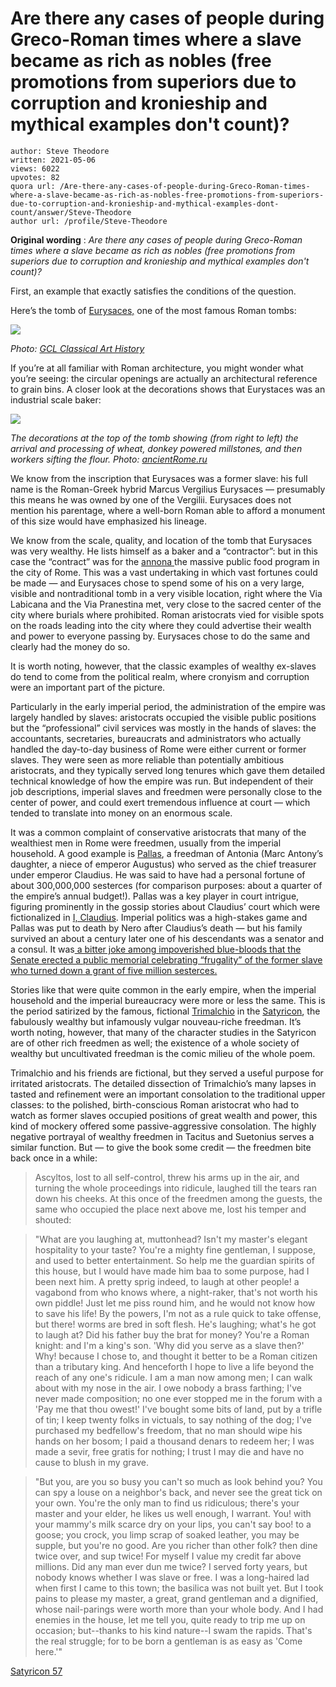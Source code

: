 # Are there any cases of people during Greco-Roman times where a slave became as rich as nobles (free promotions from superiors due to corruption and kronieship and mythical examples don't count)?

	author: Steve Theodore
	written: 2021-05-06
	views: 6022
	upvotes: 82
	quora url: /Are-there-any-cases-of-people-during-Greco-Roman-times-where-a-slave-became-as-rich-as-nobles-free-promotions-from-superiors-due-to-corruption-and-kronieship-and-mythical-examples-dont-count/answer/Steve-Theodore
	author url: /profile/Steve-Theodore


__Original wording__ : _Are there any cases of people during Greco-Roman times where a slave became as rich as nobles (free promotions from superiors due to corruption and kronieship and mythical examples don't count)?_ 

First, an example that exactly satisfies the conditions of the question.

Here’s the tomb of [Eurysaces,](https://en.wikipedia.org/wiki/Tomb_of_Eurysaces_the_Baker) one of the most famous Roman tombs:

![](https://qph.fs.quoracdn.net/main-qimg-9175738f5ea92ab9adba0d3b304ad296)

_Photo:_ _[GCL Classical Art History](http://gjclarthistory.blogspot.com/2015/04/tomb-of-eurysaces.html)_ 

If you’re at all familiar with Roman architecture, you might wonder what you’re seeing: the circular openings are actually an architectural reference to grain bins. A closer look at the decorations shows that Eurystaces was an industrial scale baker:

![](https://qph.fs.quoracdn.net/main-qimg-25d225596fda04764be93b1980283ca6)

_The decorations at the top of the tomb showing (from right to left) the arrival and processing of wheat, donkey powered millstones, and then workers sifting the flour. Photo:_ _[ancientRome.ru](http://ancientrome.ru/art/artworken/img.htm?id=6208)_ 

We know from the inscription that Eurysaces was a former slave: his full name is the Roman-Greek hybrid Marcus Vergilius Eurysaces — presumably this means he was owned by one of the Vergilii. Eurysaces does not mention his parentage, where a well-born Roman able to afford a monument of this size would have emphasized his lineage.

We know from the scale, quality, and location of the tomb that Eurysaces was very wealthy. He lists himself as a baker and a “contractor”: but in this case the “contract” was for the [annona ](https://en.wikipedia.org/wiki/Cura_Annonae)the massive public food program in the city of Rome. This was a vast undertaking in which vast fortunes could be made — and Eurysaces chose to spend some of his on a very large, visible and nontraditional tomb in a very visible location, right where the Via Labicana and the Via Pranestina met, very close to the sacred center of the city where burials where prohibited. Roman aristocrats vied for visible spots on the roads leading into the city where they could advertise their wealth and power to everyone passing by. Eurysaces chose to do the same and clearly had the money do so.

It is worth noting, however, that the classic examples of wealthy ex-slaves do tend to come from the political realm, where cronyism and corruption were an important part of the picture.

Particularly in the early imperial period, the administration of the empire was largely handled by slaves: aristocrats occupied the visible public positions but the “professional” civil services was mostly in the hands of slaves: the accountants, secretaries, bureaucrats and administrators who actually handled the day-to-day business of Rome were either current or former slaves. They were seen as more reliable than potentially ambitious aristocrats, and they typically served long tenures which gave them detailed technical knowledge of how the empire was run. But independent of their job descriptions, imperial slaves and freedmen were personally close to the center of power, and could exert tremendous influence at court — which tended to translate into money on an enormous scale.

It was a common complaint of conservative aristocrats that many of the wealthiest men in Rome were freedmen, usually from the imperial household. A good example is [Pallas](https://en.wikipedia.org/wiki/Pallas_(freedman)), a freedman of Antonia (Marc Antony’s daughter, a niece of emperor Augustus) who served as the chief treasurer under emperor Claudius. He was said to have had a personal fortune of about 300,000,000 sesterces (for comparison purposes: about a quarter of the empire’s annual budget!). Pallas was a key player in court intrigue, figuring prominently in the gossip stories about Claudius’ court which were fictionalized in [I, Claudius](https://en.wikipedia.org/wiki/I,_Claudius). Imperial politics was a high-stakes game and Pallas was put to death by Nero after Claudius’s death — but his family survived an about a century later one of his descendants was a senator and a consul. It was[ a bitter joke among impoverished blue-bloods that the Senate erected a public memorial celebrating “frugality” of the former slave who turned down a grant of five million sesterces.](http://www.attalus.org/old/pliny8.html#6)

Stories like that were quite common in the early empire, when the imperial household and the imperial bureaucracy were more or less the same. This is the period satirized by the famous, fictional [Trimalchio](https://en.wikipedia.org/wiki/Trimalchio#:~:text=Trimalchio%20is%20an%20arrogant%20former,occidental%20form%20Malchio%20or%20Malchus.) in the [Satyricon](https://www.gutenberg.org/files/5225/5225-h/5225-h.htm), the fabulously wealthy but infamously vulgar nouveau-riche freedman. It’s worth noting, however, that many of the character studies in the Satyricon are of other rich freedmen as well; the existence of a whole society of wealthy but uncultivated freedman is the comic milieu of the whole poem.

Trimalchio and his friends are fictional, but they served a useful purpose for irritated aristocrats. The detailed dissection of Trimalchio’s many lapses in tasted and refinement were an important consolation to the traditional upper classes: to the polished, birth-conscious Roman aristocrat who had to watch as former slaves occupied positions of great wealth and power, this kind of mockery offered some passive-aggressive consolation. The highly negative portrayal of wealthy freedmen in Tacitus and Suetonius serves a similar function. But — to give the book some credit — the freedmen bite back once in a while:

> Ascyltos, lost to all self-control, threw his arms up in the air, and turning the whole proceedings into ridicule, laughed till the tears ran down his cheeks. At this once of the freedmen among the guests, the same who occupied the place next above me, lost his temper and shouted:

> "What are you laughing at, muttonhead? Isn't my master's elegant hospitality to your taste? You're a mighty fine gentleman, I suppose, and used to better entertainment. So help me the guardian spirits of this house, but I would have made him baa to some purpose, had I been next him. A pretty sprig indeed, to laugh at other people! a vagabond from who knows where, a night-raker, that's not worth his own piddle! Just let me piss round him, and he would not know how to save his life! By the powers, I'm not as a rule quick to take offense, but there! worms are bred in soft flesh. He's laughing; what's he got to laugh at? Did his father buy the brat for money? You're a Roman knight: and I'm a king's son. 'Why did you serve as a slave then?' Why! because I chose to, and thought it better to be a Roman citizen than a tributary king. And henceforth I hope to live a life beyond the reach of any one's ridicule. I am a man now among men; I can walk about with my nose in the air. I owe nobody a brass farthing; I've never made composition; no one ever stopped me in the forum with a 'Pay me that thou owest!' I've bought some bits of land, put by a trifle of tin; I keep twenty folks in victuals, to say nothing of the dog; I've purchased my bedfellow's freedom, that no man should wipe his hands on her bosom; I paid a thousand denars to redeem her; I was made a sevir, free gratis for nothing; I trust I may die and have no cause to blush in my grave.

> "But you, are you so busy you can't so much as look behind you? You can spy a louse on a neighbor's back, and never see the great tick on your own. You're the only man to find us ridiculous; there's your master and your elder, he likes us well enough, I warrant. You! with your mammy's milk scarce dry on your lips, you can't say boo! to a goose; you crock, you limp scrap of soaked leather, you may be supple, but you're no good. Are you richer than other folk? then dine twice over, and sup twice! For myself I value my credit far above millions. Did any man ever dun me twice? I served forty years, but nobody knows whether I was slave or free. I was a long-haired lad when first I came to this town; the basilica was not built yet. But I took pains to please my master, a great, grand gentleman and a dignified, whose nail-parings were worth more than your whole body. And I had enemies in the house, let me tell you, quite ready to trip me up on occasion; but--thanks to his kind nature--I swam the rapids. That's the real struggle; for to be born a gentleman is as easy as 'Come here.'"

[Satyricon 57](https://www.sacred-texts.com/cla/petro/satyr/sat10.htm)

